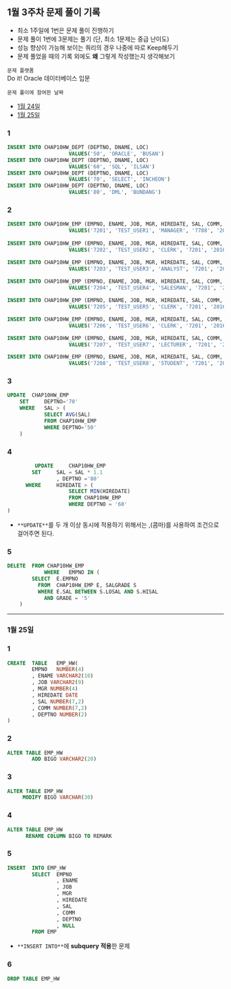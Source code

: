 ## 1월 3주차 문제 풀이 기록

- 최소 1주일에 1번은 문제 풀이 진행하기
- 문제 풀이 1번에 3문제는 풀기 (단, 최소 1문제는 중급 난이도)
- 성능 향상이 가능해 보이는 쿼리의 경우 나중에 따로 Keep해두기
- 문제 풀었을 때의 기록 외에도 **왜** 그렇게 작성했는지 생각해보기

`문제 플랫폼`     
Do it! Oracle 데이터베이스 입문

`문제 풀이에 참여한 날짜`
- [1월 24일](#1월-24일)
- [1월 25일](#1월-25일)

### 1

```sql
INSERT INTO CHAP10HW_DEPT (DEPTNO, DNAME, LOC) 
                    VALUES('50', 'ORACLE', 'BUSAN')
INSERT INTO CHAP10HW_DEPT (DEPTNO, DNAME, LOC) 
                    VALUES('60', 'SQL', 'ILSAN')
INSERT INTO CHAP10HW_DEPT (DEPTNO, DNAME, LOC) 
                    VALUES('70', 'SELECT', 'INCHEON')                
INSERT INTO CHAP10HW_DEPT (DEPTNO, DNAME, LOC) 
                    VALUES('80', 'DML', 'BUNDANG')
```

### 2

```sql
INSERT INTO CHAP10HW_EMP (EMPNO, ENAME, JOB, MGR, HIREDATE, SAL, COMM, DEPTNO) 
                    VALUES('7201', 'TEST_USER1', 'MANAGER', '7788', '2016-01-02', '4500', NULL, '50')
                    
INSERT INTO CHAP10HW_EMP (EMPNO, ENAME, JOB, MGR, HIREDATE, SAL, COMM, DEPTNO) 
                    VALUES('7202', 'TEST_USER2', 'CLERK', '7201', '2016-02-21', '1800', NULL, '50')                    

INSERT INTO CHAP10HW_EMP (EMPNO, ENAME, JOB, MGR, HIREDATE, SAL, COMM, DEPTNO) 
                    VALUES('7203', 'TEST_USER3', 'ANALYST', '7201', '2016-04-11', '3400', NULL, '60')
                    
INSERT INTO CHAP10HW_EMP (EMPNO, ENAME, JOB, MGR, HIREDATE, SAL, COMM, DEPTNO) 
                    VALUES('7204', 'TEST_USER4', 'SALESMAN', '7201', '2016-05-31', '2700', '300', '60')

INSERT INTO CHAP10HW_EMP (EMPNO, ENAME, JOB, MGR, HIREDATE, SAL, COMM, DEPTNO) 
                    VALUES('7205', 'TEST_USER5', 'CLERK', '7201', '2016-07-20', '2600', NULL, '70')                    

INSERT INTO CHAP10HW_EMP (EMPNO, ENAME, JOB, MGR, HIREDATE, SAL, COMM, DEPTNO) 
                    VALUES('7206', 'TEST_USER6', 'CLERK', '7201', '2016-09-08', '2600', NULL, '70') 

INSERT INTO CHAP10HW_EMP (EMPNO, ENAME, JOB, MGR, HIREDATE, SAL, COMM, DEPTNO) 
                    VALUES('7207', 'TEST_USER7', 'LECTURER', '7201', '2016-10-28', '2300', NULL, '80') 

INSERT INTO CHAP10HW_EMP (EMPNO, ENAME, JOB, MGR, HIREDATE, SAL, COMM, DEPTNO) 
                    VALUES('7208', 'TEST_USER8', 'STUDENT', '7201', '2016-10-28', '1300', NULL, '80')
```

### 3

```sql
UPDATE  CHAP10HW_EMP 
    SET     DEPTNO='70'
    WHERE   SAL > (
            SELECT AVG(SAL)
            FROM CHAP10HW_EMP
            WHERE DEPTNO='50'
    )
```

### 4

```sql
		 UPDATE     CHAP10HW_EMP
        SET     SAL = SAL * 1.1
                , DEPTNO ='80'
      WHERE     HIREDATE > (
	                SELECT MIN(HIREDATE)
	                FROM CHAP10HW_EMP    
	                WHERE DEPTNO = '60'
)
```

- `**UPDATE**`를 두 개 이상 동시에 적용하기 위해서는 ,(콤마)를 사용하여 조건으로 걸어주면 된다.

### 5

```sql
DELETE  FROM CHAP10HW_EMP 
		    WHERE   EMPNO IN (
        SELECT  E.EMPNO 
          FROM  CHAP10HW_EMP E, SALGRADE S
          WHERE E.SAL BETWEEN S.LOSAL AND S.HISAL
            AND GRADE = '5'   
    )
```

---

### 1월 25일

### 1

```sql
CREATE  TABLE   EMP_HW(
        EMPNO   NUMBER(4)
        , ENAME VARCHAR2(10)
        , JOB VARCHAR2(9)
        , MGR NUMBER(4)
        , HIREDATE DATE
        , SAL NUMBER(7,2)
        , COMM NUMBER(7,2)
        , DEPTNO NUMBER(2)
)
```

### 2

```sql
ALTER TABLE EMP_HW
        ADD BIGO VARCHAR2(20)
```

### 3

```sql
ALTER TABLE EMP_HW
     MODIFY BIGO VARCHAR(30)
```

### 4

```sql
ALTER TABLE EMP_HW
      RENAME COLUMN BIGO TO REMARK
```

### 5

```sql
INSERT  INTO EMP_HW
        SELECT  EMPNO
                , ENAME
                , JOB
                , MGR
                , HIREDATE
                , SAL
                , COMM
                , DEPTNO
                , NULL 
        FROM EMP
```

- `**INSERT INTO**`에 **subquery 적용**한 문제

### 6

```sql
DROP TABLE EMP_HW
```